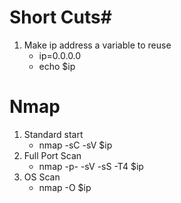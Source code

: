 # Short Cuts#
1. Make ip address a variable to reuse
    * ip=0.0.0.0
    * echo $ip
# Nmap #
1. Standard start
    * nmap -sC -sV $ip
2. Full Port Scan
    * nmap -p- -sV -sS -T4 $ip
3. OS Scan
    * nmap -O $ip
